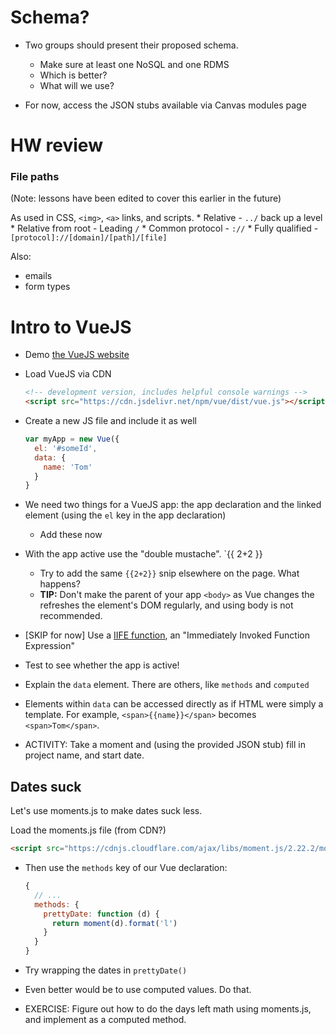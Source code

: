 # Schema?

  * Two groups should present their proposed schema.
    - Make sure at least one NoSQL and one RDMS
    - Which is better?
    - What will we use?
    
  * For now, access the JSON stubs available via Canvas modules page

# HW review

### File paths
(Note: lessons have been edited to cover this earlier in the future)

As used in CSS, `<img>`, `<a>` links, and scripts.
    * Relative
        - `../` back up a level
    * Relative from root
        - Leading `/`
    * Common protocol
        - `://`
    * Fully qualified
        -`[protocol]://[domain]/[path]/[file]`

Also:
- emails
- form types

# Intro to VueJS

  * Demo [the VueJS website]()

  * Load VueJS via CDN
    
    ```html
    <!-- development version, includes helpful console warnings -->
    <script src="https://cdn.jsdelivr.net/npm/vue/dist/vue.js"></script>
    ```
  
  * Create a new JS file and include it as well
    ```js
    var myApp = new Vue({
      el: '#someId',
      data: {
        name: 'Tom'
      }
    }
    ```
  
  * We need two things for a VueJS app: the app declaration and the linked element (using the `el` key in the app declaration)
    - Add these now
  
  * With the app active use the "double mustache".  `{{ 2+2 }}
    - Try to add the same `{{2+2}}` snip elsewhere on the page. What happens?
    - **TIP:** Don't make the parent of your app `<body>` as Vue changes the refreshes the element's DOM regularly, and using body is not recommended.
  
  * [SKIP for now] Use a [IIFE function](https://en.wikipedia.org/wiki/Immediately-invoked_function_expression), an "Immediately Invoked Function Expression"
    
  * Test to see whether the app is active!
  
  * Explain the `data` element. There are others, like `methods` and `computed`
  
  * Elements within `data` can be accessed directly as if HTML were simply a template. For example, `<span>{{name}}</span>` becomes `<span>Tom</span>`.
  
  * ACTIVITY: Take a moment and (using the provided JSON stub) fill in project name, and start date.

## Dates suck

Let's use moments.js to make dates suck less.

Load the moments.js file (from CDN?)

  ```html
  <script src="https://cdnjs.cloudflare.com/ajax/libs/moment.js/2.22.2/moment.min.js"></script>
  ```

* Then use the `methods` key of our Vue declaration:
  
  ```js
  {
    // ...
    methods: {
      prettyDate: function (d) {
        return moment(d).format('l')
      }
    }
  }
  ````

* Try wrapping the dates in `prettyDate()`

* Even better would be to use computed values. Do that.

* EXERCISE: Figure out how to do the days left math using moments.js, and implement as a computed method.


